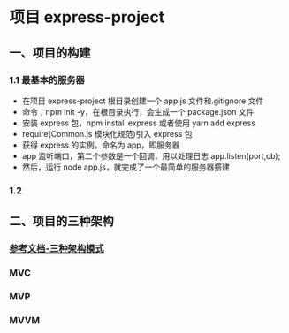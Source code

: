 # 项目 express-project

## 一、项目的构建

### 1.1 最基本的服务器

- 在项目 express-project 根目录创建一个 app.js 文件和.gitignore 文件
-  命令；npm init -y，在根目录执行，会生成一个 package.json 文件
-   安装 express 包，npm install express 或者使用 yarn add express
-   require(Common.js 模块化规范)引入 express 包
-   获得 express 的实例，命名为 app，即服务器
-   app 监听端口，第二个参数是一个回调，用以处理日志 app.listen(port,cb);
-   然后，运行 node app.js，就完成了一个最简单的服务器搭建

### 1.2

## 二、项目的三种架构

### [参考文档-三种架构模式](https://blog.csdn.net/zg0601/article/details/123587933)

### MVC

### MVP

### MVVM
